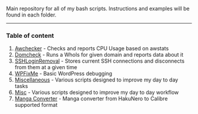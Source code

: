 Main repository for all of my bash scripts. Instructions and examples will be found in each folder.

---
### Table of content
1. [Awchecker](https://github.com/kostadin-tonchekliev/scripts/tree/main/awcheck) - Checks and reports CPU Usage based on awstats
2. [Domcheck](https://github.com/kostadin-tonchekliev/scripts/tree/main/domcheck) - Runs a WhoIs for given domain and reports data about it
3. [SSHLoginRemoval](https://github.com/kostadin-tonchekliev/scripts/tree/main/sshloginremoval) - Stores current SSH connections and disconnects from them at a given time
4. [WPFixMe](https://github.com/kostadin-tonchekliev/scripts/tree/main/wpfixme) - Basic WordPress debugging
5. [Miscellaneous](https://github.com/kostadin-tonchekliev/bash-scripts/tree/main/misc) - Various scripts designed to improve my day to day tasks
6. [Misc](https://github.com/kostadin-tonchekliev/bash-scripts/tree/main/misc) - Various scripts designed to improve my day to day workflow
7. [Manga Converter](https://github.com/kostadin-tonchekliev/bash-scripts/tree/main/manga-converter) - Manga converter from HakuNero to Calibre supported format